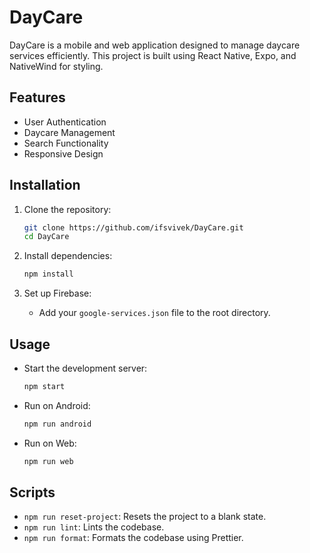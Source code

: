 # DayCare

DayCare is a mobile and web application designed to manage daycare services efficiently. This project is built using React Native, Expo, and NativeWind for styling.

## Features

- User Authentication
- Daycare Management
- Search Functionality
- Responsive Design

## Installation

1. Clone the repository:

   ```sh
   git clone https://github.com/ifsvivek/DayCare.git
   cd DayCare
   ```

2. Install dependencies:

   ```sh
   npm install
   ```

3. Set up Firebase:
   - Add your `google-services.json` file to the root directory.

## Usage

- Start the development server:

  ```sh
  npm start
  ```

- Run on Android:

  ```sh
  npm run android
  ```

- Run on Web:
  ```sh
  npm run web
  ```

## Scripts

- `npm run reset-project`: Resets the project to a blank state.
- `npm run lint`: Lints the codebase.
- `npm run format`: Formats the codebase using Prettier.
